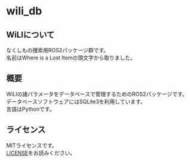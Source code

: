 # wili_db

## WiLIについて
なくしもの捜索用ROS2パッケージ群です。<br>
名前はWhere is a Lost Itemの頭文字から取りました。

## 概要
WiLIの諸パラメータをデータベースで管理するためのROS2パッケージです。<br>
データベースソフトウェアにはSQLite3を利用しています。<br>
言語はPythonです。<br>

## ライセンス
MITライセンスです。<br>
[LICENSE](LICENSE)をお読みください。
